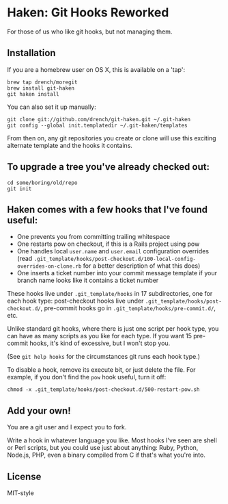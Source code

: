 # Haken: Git Hooks Reworked

For those of us who like git hooks, but not managing them.

## Installation

If you are a homebrew user on OS X, this is available on a 'tap':

    brew tap drench/moregit
    brew install git-haken
    git haken install

You can also set it up manually:

    git clone git://github.com/drench/git-haken.git ~/.git-haken
    git config --global init.templatedir ~/.git-haken/templates

From then on, any git repositories you create or clone will use this exciting
alternate template and the hooks it contains.

## To upgrade a tree you've already checked out:

    cd some/boring/old/repo
    git init

## Haken comes with a few hooks that I've found useful:

* One prevents you from committing trailing whitespace
* One restarts pow on checkout, if this is a Rails project using pow
* One handles local `user.name` and `user.email` configuration overrides
(read `.git_template/hooks/post-checkout.d/100-local-config-overrides-on-clone.rb`
for a better description of what this does)
* One inserts a ticket number into your commit message template if your branch
name looks like it contains a ticket number

These hooks live under `.git_template/hooks` in 17 subdirectories, one for
each hook type: post-checkout hooks live under `.git_template/hooks/post-checkout.d/`,
pre-commit hooks go in `.git_template/hooks/pre-commit.d/`, etc.

Unlike standard git hooks, where there is just one script per hook type,
you can have as many scripts as you like for each type. If you want 15
pre-commit hooks, it's kind of excessive, but I won't stop you.

(See `git help hooks` for the circumstances git runs each hook type.)

To disable a hook, remove its execute bit, or just delete the file.
For example, if you don't find the `pow` hook useful, turn it off:

    chmod -x .git_template/hooks/post-checkout.d/500-restart-pow.sh

## Add your own!

You are a git user and I expect you to fork.

Write a hook in whatever language you like. Most hooks I've seen are shell
or Perl scripts, but you could use just about anything: Ruby, Python, Node.js,
PHP, even a binary compiled from C if that's what you're into.

## License

MIT-style
